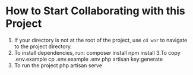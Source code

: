 # How to Start Collaborating with this Project

1. If your directory is not at the root of the project, use `cd wnr` to navigate to the project directory.
2. To install dependencies, run:
   composer install
   npm install
3.To copy .env.example
   cp .env.example .env
   php artisan key:generate
4. To run the project
   php artisan serve



